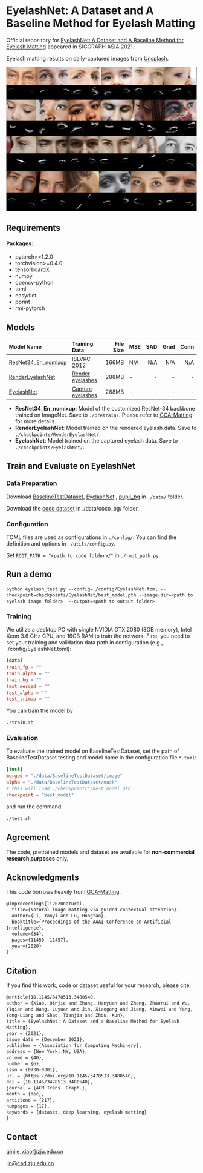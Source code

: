 # EyelashNet: A Dataset and A Baseline Method for Eyelash Matting

Official repository for [EyelashNet: A Dataset and A Baseline Method for Eyelash Matting](http://www.cad.zju.edu.cn/home/jin/siga2021/siga2021.htm) appeared in SIGGRAPH ASIA 2021.

Eyelash matting results on daily-captured images  from [Unsplash](https://unsplash.com/.).
<p align="center">
  <img src="pics/results.jpg" title="Original Image"/>
</p>


## Requirements
#### Packages:
- pytorch>=1.2.0
- torchvision>=0.4.0
- tensorboardX
- numpy
- opencv-python
- toml
- easydict
- pprint
- rmi-pytorch

## Models
| Model Name  |    Training Data  | File Size   |MSE|  SAD  | Grad | Conn |
| :------------- |:------|------------:| :-----|----:|----:|----:|
| [ResNet34_En_nomixup](https://drive.google.com/open?id=1kNj33D7x7tR-5hXOvxO53QeCEC8ih3-A) | ISLVRC 2012 | 166MB |N/A|N/A|N/A|N/A|
| [RenderEyelashNet](https://drive.google.com/drive/folders/1jgVknOmsed9ZjyfsUjLa0vUnXtWBjFOa?usp=share_link) |[Render eyelashes](https://drive.google.com/drive/folders/16Fn20KGOFr7j7qyIjLcCQX6tDbE_LRol?usp=share_link)| 288MB |  - |-|-|-|
| [EyelashNet](https://drive.google.com/drive/folders/1Feeg1e4tJvfBqDovyapCLjDbno9gRtG6?usp=share_link) |[Capture eyelashes](https://drive.google.com/drive/folders/1apS34-DIokrC-9Nx4z0Zl7Ko9r7bL1HJ?usp=share_link)| 288MB |  - |-|-|-|

- **ResNet34_En_nomixup**: Model of the customized ResNet-34 backbone trained on ImageNet. Save to `./pretrain/`. Please refer to  [GCA-Matting](https://github.com/Yaoyi-Li/GCA-Matting) for more details.
- **RenderEyelashNet**: Model trained on the rendered eyelash data. Save to `./checkpoints/RenderEyelashNet/`.
- **EyelashNet**: Model trained on the captured eyelash data. Save to `./checkpoints/EyelashNet/`.

## Train and Evaluate on EyelashNet

### Data Preparation
Download  [BaselineTestDataset](https://drive.google.com/drive/folders/1Hf_NpYcNMENovsNBFLxcfxDORkWq7KDN?usp=share_link), [EyelashNet](https://drive.google.com/drive/folders/1apS34-DIokrC-9Nx4z0Zl7Ko9r7bL1HJ?usp=share_link) , [pupil_bg](https://drive.google.com/drive/folders/1Ls4H71023qVmF5A2on7R0YwZs2oPb3vX?usp=share_link) in `./data/` folder.

Download the [coco dataset](http://images.cocodataset.org/zips/val2014.zip) in ./data/coco_bg/ folder.

### Configuration
TOML files are used as configurations in `./config/`. You can find the definition and options in `./utils/config.py`.

Set `ROOT_PATH = "<path to code folder>/"` in `./root_path.py`.

## Run a demo

```
python eyelash_test.py --config=./config/EyelashNet.toml --checkpoint=checkpoints/EyelashNet/best_model.pth --image-dir=<path to  eyelash image folder>  --output=<path to output folder>
```



### Training
We utilize a desktop PC with single NVIDIA GTX 2080 (8GB memory), Intel Xeon 3.6 GHz CPU, and 16GB RAM to train the network. First, you need to set your training and validation data path in configuration (e.g., ./config/EyelashNet.toml):
```toml
[data]
train_fg = ""
train_alpha = ""
train_bg = ""
test_merged = ""
test_alpha = ""
test_trimap = ""
```
You can train the model by 
```bash
./train.sh
```
### Evaluation
To evaluate the trained model  on BaselineTestDataset, set the path of BaselineTestDataset testing and model name in the configuration file `*.toml`:
```toml
[test]
merged = "./data/BaselineTestDataset/image"
alpha = "./data/BaselineTestDataset/mask"
# this will load ./checkpoint/*/best_model.pth
checkpoint = "best_model" 
```
and run the command:
```bash
./test.sh
```

## Agreement

The code, pretrained models and dataset are available for **non-commercial research purposes** only.

## Acknowledgments

This code borrows heavily from [GCA-Matting](https://github.com/Yaoyi-Li/GCA-Matting). 

```
@inproceedings{li2020natural,
  title={Natural image matting via guided contextual attention},
  author={Li, Yaoyi and Lu, Hongtao},
  booktitle={Proceedings of the AAAI Conference on Artificial Intelligence},
  volume={34},
  pages={11450--11457},
  year={2020}
}
```

## Citation

If you find this work, code or dataset useful for your research, please cite:

```
@article{10.1145/3478513.3480540,
author = {Xiao, Qinjie and Zhang, Hanyuan and Zhang, Zhaorui and Wu, Yiqian and Wang, Luyuan and Jin, Xiaogang and Jiang, Xinwei and Yang, Yong-Liang and Shao, Tianjia and Zhou, Kun},
title = {EyelashNet: A Dataset and a Baseline Method for Eyelash Matting},
year = {2021},
issue_date = {December 2021},
publisher = {Association for Computing Machinery},
address = {New York, NY, USA},
volume = {40},
number = {6},
issn = {0730-0301},
url = {https://doi.org/10.1145/3478513.3480540},
doi = {10.1145/3478513.3480540},
journal = {ACM Trans. Graph.},
month = {dec},
articleno = {217},
numpages = {17},
keywords = {dataset, deep learning, eyelash matting}
}
```

## Contact

qinjie_xiao@zju.edu.cn

jin@cad.zju.edu.cn

